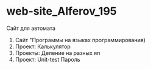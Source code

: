# web-site_Alferov_195
Сайт для автомата
1. Сайт "Программы на языках программирования)
2. Проект: Калькулятор
3. Проекты: Деление на разных яп
4. Проект: Unit-test Пароль 
